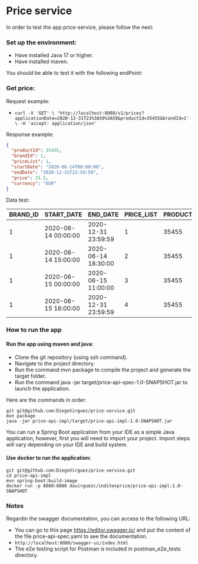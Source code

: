 # Price service

In order to test the app price-service, please follow the next:

### Set up the environment:

* Have installed Java 17 or higher.
* Have installed maven.

You should be able to test it with the following endPoint:

### Get price:
Request example: 
* `curl -X 'GET' \
  'http://localhost:8080/v1/prices?applicationDate=2020-12-31T23%3A59%3A59&productId=35455&brandId=1' \
  -H 'accept: application/json'`

Response example:
```json
{
  "productId": 35455,
  "brandId": 1,
  "priceList": 1,
  "startDate": "2020-06-14T00:00:00",
  "endDate": "2020-12-31T23:59:59",
  "price": 35.5,
  "currency": "EUR"
}
```
Data test:

| BRAND_ID | START_DATE          | END_DATE            | PRICE_LIST | PRODUCT_ID | PRIORITY | PRICE | CURR |
|----------|---------------------|---------------------|------------|------------|----------|-------|------|
| 1        | 2020-06-14 00:00:00 | 2020-12-31 23:59:59 | 1          | 35455      | 0        | 35.50 | EUR  |
| 1        | 2020-06-14 15:00:00 | 2020-06-14 18:30:00 | 2          | 35455      | 1        | 25.45 | EUR  |
| 1        | 2020-06-15 00:00:00 | 2020-06-15 11:00:00 | 3          | 35455      | 1        | 30.50 | EUR  |
| 1        | 2020-06-15 16:00:00 | 2020-12-31 23:59:59 | 4          | 35455      | 1        | 38.95 | EUR  |

### How to run the app

#### Run the app using maven and java:

* Clone the git repository (using ssh command).
* Navigate to the project directory.
* Run the command mvn package to compile the project and generate the target folder.
* Run the command java -jar target/price-api-spec-1.0-SNAPSHOT.jar to launch the application.

Here are the commands in order:
    
    git git@github.com:DiegoVirguez/price-service.git
    mvn package
    java -jar price-api-impl/target/price-api-impl-1.0-SNAPSHOT.jar
You can run a Spring Boot application from your IDE as a simple Java application, however, first you will need to import your project. Import steps will vary depending on your IDE and build system.

#### Use docker to run the application:

    git git@github.com:DiegoVirguez/price-service.git
    cd price-api-impl
    mvn spring-boot:build-image
    docker run -p 8080:8080 davirguezc/inditexprice/price-api-impl:1.0-SNAPSHOT

### Notes

Regardin the swagger documentation, you can access to the following URL:

*  You can go to this page https://editor.swagger.io/ and put the content of the file price-api-spec.yaml to see the documentation.
* `http://localhost:8080/swagger-ui/index.html`
* The e2e testing script for Postman is included in postman_e2e_tests directory. 
